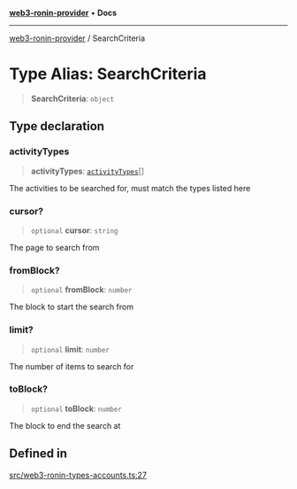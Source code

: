 [**web3-ronin-provider**](../README.md) • **Docs**

***

[web3-ronin-provider](../globals.md) / SearchCriteria

# Type Alias: SearchCriteria

> **SearchCriteria**: `object`

## Type declaration

### activityTypes

> **activityTypes**: [`activityTypes`](../enumerations/activityTypes.md)[]

The activities to be searched for, must match the types listed here

### cursor?

> `optional` **cursor**: `string`

The page to search from

### fromBlock?

> `optional` **fromBlock**: `number`

The block to start the search from

### limit?

> `optional` **limit**: `number`

The number of items to search for

### toBlock?

> `optional` **toBlock**: `number`

The block to end the search at

## Defined in

[src/web3-ronin-types-accounts.ts:27](https://github.com/chuacw/web3-ronin-provider/blob/023290ecb372f58c7f32d82694336112a4fc5a2a/src/web3-ronin-types-accounts.ts#L27)
